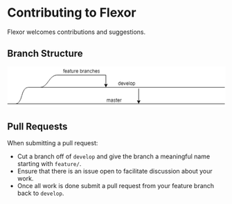 # Contributing to Flexor
Flexor welcomes contributions and suggestions.

## Branch Structure
![](contributing_branches.png)

## Pull Requests

When submitting a pull request:
* Cut a branch off of `develop` and give the branch a meaningful name starting with `feature/`.
* Ensure that there is an issue open to facilitate discussion about your work.
* Once all work is done submit a pull request from your feature branch back to `develop`.

